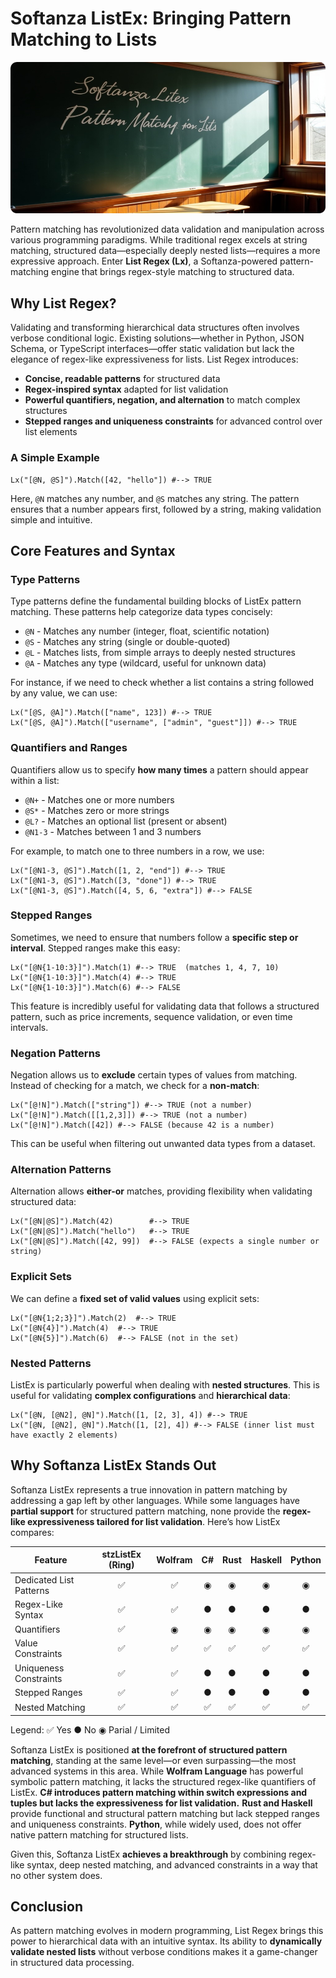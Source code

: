 # Softanza ListEx: Bringing Pattern Matching to Lists
![Softanza Listex, by Stable diffusing Image Creater AI](../images/stz-listex.png)

Pattern matching has revolutionized data validation and manipulation across various programming paradigms. While traditional regex excels at string matching, structured data—especially deeply nested lists—requires a more expressive approach. Enter **List Regex (Lx)**, a Softanza-powered pattern-matching engine that brings regex-style matching to structured data.

## Why List Regex?

Validating and transforming hierarchical data structures often involves verbose conditional logic. Existing solutions—whether in Python, JSON Schema, or TypeScript interfaces—offer static validation but lack the elegance of regex-like expressiveness for lists. List Regex introduces:

* **Concise, readable patterns** for structured data
* **Regex-inspired syntax** adapted for list validation
* **Powerful quantifiers, negation, and alternation** to match complex structures
* **Stepped ranges and uniqueness constraints** for advanced control over list elements

### A Simple Example

```ring
Lx("[@N, @S]").Match([42, "hello"]) #--> TRUE
```

Here, `@N` matches any number, and `@S` matches any string. The pattern ensures that a number appears first, followed by a string, making validation simple and intuitive.

## Core Features and Syntax

### Type Patterns

Type patterns define the fundamental building blocks of ListEx pattern matching. These patterns help categorize data types concisely:

* `@N` - Matches any number (integer, float, scientific notation)
* `@S` - Matches any string (single or double-quoted)
* `@L` - Matches lists, from simple arrays to deeply nested structures
* `@A` - Matches any type (wildcard, useful for unknown data)

For instance, if we need to check whether a list contains a string followed by any value, we can use:

```ring
Lx("[@S, @A]").Match(["name", 123]) #--> TRUE
Lx("[@S, @A]").Match(["username", ["admin", "guest"]]) #--> TRUE
```

### Quantifiers and Ranges

Quantifiers allow us to specify **how many times** a pattern should appear within a list:

* `@N+` - Matches one or more numbers
* `@S*` - Matches zero or more strings
* `@L?` - Matches an optional list (present or absent)
* `@N1-3` - Matches between 1 and 3 numbers

For example, to match one to three numbers in a row, we use:

```ring
Lx("[@N1-3, @S]").Match([1, 2, "end"]) #--> TRUE
Lx("[@N1-3, @S]").Match([3, "done"]) #--> TRUE
Lx("[@N1-3, @S]").Match([4, 5, 6, "extra"]) #--> FALSE
```

### Stepped Ranges

Sometimes, we need to ensure that numbers follow a **specific step or interval**. Stepped ranges make this easy:

```ring
Lx("[@N{1-10:3}]").Match(1) #--> TRUE  (matches 1, 4, 7, 10)
Lx("[@N{1-10:3}]").Match(4) #--> TRUE
Lx("[@N{1-10:3}]").Match(6) #--> FALSE
```

This feature is incredibly useful for validating data that follows a structured pattern, such as price increments, sequence validation, or even time intervals.

### Negation Patterns

Negation allows us to **exclude** certain types of values from matching. Instead of checking for a match, we check for a **non-match**:

```ring
Lx("[@!N]").Match(["string"]) #--> TRUE (not a number)
Lx("[@!N]").Match([[1,2,3]]) #--> TRUE (not a number)
Lx("[@!N]").Match([42]) #--> FALSE (because 42 is a number)
```

This can be useful when filtering out unwanted data types from a dataset.

### Alternation Patterns

Alternation allows **either-or** matches, providing flexibility when validating structured data:

```ring
Lx("[@N|@S]").Match(42)        #--> TRUE
Lx("[@N|@S]").Match("hello")   #--> TRUE
Lx("[@N|@S]").Match([42, 99])  #--> FALSE (expects a single number or string)
```

### Explicit Sets

We can define a **fixed set of valid values** using explicit sets:

```ring
Lx("[@N{1;2;3}]").Match(2)  #--> TRUE
Lx("[@N{4}]").Match(4)  #--> TRUE
Lx("[@N{5}]").Match(6)  #--> FALSE (not in the set)
```

### Nested Patterns

ListEx is particularly powerful when dealing with **nested structures**. This is useful for validating **complex configurations** and **hierarchical data**:

```ring
Lx("[@N, [@N2], @N]").Match([1, [2, 3], 4]) #--> TRUE
Lx("[@N, [@N2], @N]").Match([1, [2], 4]) #--> FALSE (inner list must have exactly 2 elements)
```

## Why Softanza ListEx Stands Out

Softanza ListEx represents a true innovation in pattern matching by addressing a gap left by other languages. While some languages have **partial support** for structured pattern matching, none provide the **regex-like expressiveness tailored for list validation**. Here’s how ListEx compares:

| Feature                 | stzListEx (Ring) | Wolfram | C# | Rust | Haskell | Python |
|-------------------------|:----------------:|:-------:|:--:|:----:|:-------:|:------:|
| Dedicated List Patterns | ✅                | ✅       | ◉  | ◉    | ◉       | ◉      |
| Regex-Like Syntax       | ✅                | ✅       | ●  | ●    | ●       | ●      |
| Quantifiers             | ✅                | ◉       | ◉  | ◉    | ◉       | ◉      |
| Value Constraints       | ✅                | ✅       | ✅  | ✅    | ✅       | ✅      |
| Uniqueness Constraints  | ✅                | ✅       | ●  | ●    | ●       | ●      |
| Stepped Ranges          | ✅                | ✅       | ●  | ●    | ●       | ●      |
| Nested Matching         | ✅                | ✅       | ✅  | ✅    | ✅       | ✅      |

Legend: ✅ Yes        ● No        ◉ Parial / Limited

Softanza ListEx is positioned **at the forefront of structured pattern matching**, standing at the same level—or even surpassing—the most advanced systems in this area. While **Wolfram Language** has powerful symbolic pattern matching, it lacks the structured regex-like quantifiers of ListEx. **C# introduces pattern matching within switch expressions and tuples but lacks the expressiveness for list validation.** **Rust and Haskell** provide functional and structural pattern matching but lack stepped ranges and uniqueness constraints. **Python**, while widely used, does not offer native pattern matching for structured lists.

Given this, Softanza ListEx **achieves a breakthrough** by combining regex-like syntax, deep nested matching, and advanced constraints in a way that no other system does.

## Conclusion

As pattern matching evolves in modern programming, List Regex brings this power to hierarchical data with an intuitive syntax. Its ability to **dynamically validate nested lists** without verbose conditions makes it a game-changer in structured data processing.